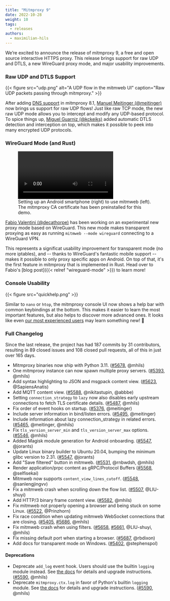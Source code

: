```yaml
---
title: "Mitmproxy 9"
date: 2022-10-28
weight: 10
tags:
  - releases
authors:
  - maximilian-hils
---
```


We’re excited to announce the release of mitmproxy 9, a free and open source interactive HTTPS proxy. 
This release brings support for raw UDP and DTLS, a new WireGuard proxy mode, and major usability improvements.

<!--more-->


### Raw UDP and DTLS Support

{{< figure src="udp.png" alt="A UDP flow in the mitmweb UI" caption="Raw UDP packets passing through mitmproxy." >}}

After adding [DNS support](https://docs.mitmproxy.org/dev/concepts-modes/#dns-server) in mitmproxy 8.1,
[Manuel Meitinger (@meitinger)](https://github.com/meitinger) now brings us support for raw UDP flows! 
Just like raw TCP mode, the new raw UDP mode allows you to 
intercept and modify any UDP-based protocol. To spice things up, [Miguel Guarniz (@kckeiks)](https://github.com/kckeiks)
added automatic DTLS detection and interception on top, which makes it possible to peek into many encrypted UDP protocols.

### WireGuard Mode (and Rust)

<figure>
<video controls>
    <source src="mitmweb-wireguard-android.mp4#t=0.4" type="video/mp4">
</video>
<figcaption>Setting up an Android smartphone (right) to use mitmweb (left).<br>The mitmproxy CA certificate has been preinstalled for this demo.</figcaption>
</figure>

[Fabio Valentini (@decathorpe)](https://github.com/decathorpe) has been working on an experimental new proxy mode based on WireGuard. 
This new mode makes transparent proxying as easy as running <code style="white-space: nowrap">mitmweb -\-mode wireguard</code> connecting to a WireGuard VPN.

This represents a significat usability improvement for transparent mode (no more iptables), and -- thanks to WireGuard's fantastic mobile 
support -- makes it possible to only proxy specific apps on Android. On top of that, it's the first feature in mitmproxy that is implemented in Rust.
Head over to Fabio's [blog post]({{< relref "wireguard-mode" >}}) to learn more!


### Console Usability

{{< figure src="quickhelp.png" >}}

Similar to `nano` or `htop`, the mitmproxy console UI now shows a help bar with common keybindings at the bottom.
This makes it easier to learn the most important features, 
but also helps to discover more advanced ones.
It looks like even [our most experienced users](https://github.com/mitmproxy/mitmproxy/pull/5652#issuecomment-1283748819)
may learn something new! 🎉

### Full Changelog

Since the last release, the project has had 187 commits by 31 contributors, resulting in 89 closed issues and 108 
closed pull requests, all of this in just over 165 days.

* Mitmproxy binaries now ship with Python 3.11.
  ([#5678](https://github.com/mitmproxy/mitmproxy/issues/5678), @mhils)
* One mitmproxy instance can now spawn multiple proxy servers.
  ([#5393](https://github.com/mitmproxy/mitmproxy/pull/5393), @mhils)
* Add syntax highlighting to JSON and msgpack content view.
  ([#5623](https://github.com/mitmproxy/mitmproxy/issues/5623), @SapiensAnatis)
* Add MQTT content view.
  ([#5588](https://github.com/mitmproxy/mitmproxy/pull/5588), @nikitastupin, @abbbe)
* Setting `connection_strategy` to `lazy` now also disables early 
  upstream connections to fetch TLS certificate details.
  ([#5487](https://github.com/mitmproxy/mitmproxy/pull/5487), @mhils)
* Fix order of event hooks on startup.
  ([#5376](https://github.com/mitmproxy/mitmproxy/issues/5376), @meitinger)
* Include server information in bind/listen errors.
  ([#5495](https://github.com/mitmproxy/mitmproxy/pull/5495), @meitinger)
* Include information about lazy connection_strategy in related errors.
  ([#5465](https://github.com/mitmproxy/mitmproxy/pull/5465), @meitinger, @mhils)
* Fix `tls_version_server_min` and `tls_version_server_max` options.
  ([#5546](https://github.com/mitmproxy/mitmproxy/issues/5546), @mhils)
* Added Magisk module generation for Android onboarding.
  ([#5547](https://github.com/mitmproxy/mitmproxy/pull/5547), @jorants)
* Update Linux binary builder to Ubuntu 20.04, bumping the minimum glibc version to 2.31.
  ([#5547](https://github.com/mitmproxy/mitmproxy/pull/5547), @jorants)
* Add "Save filtered" button in mitmweb.
  ([#5531](https://github.com/mitmproxy/mitmproxy/pull/5531), @rnbwdsh, @mhils)
* Render application/prpc content as gRPC/Protocol Buffers
  ([#5568](https://github.com/mitmproxy/mitmproxy/pull/5568), @selfisekai)
* Mitmweb now supports `content_view_lines_cutoff`.
  ([#5548](https://github.com/mitmproxy/mitmproxy/pull/5548), @sanlengjingvv)
* Fix a mitmweb crash when scrolling down the flow list.
  ([#5507](https://github.com/mitmproxy/mitmproxy/pull/5507), @LIU-shuyi)
* Add HTTP/3 binary frame content view.
  ([#5582](https://github.com/mitmproxy/mitmproxy/pull/5582), @mhils)
* Fix mitmweb not properly opening a browser and being stuck on some Linux.
  ([#5522](https://github.com/mitmproxy/mitmproxy/issues/5522), @Prinzhorn)
* Fix race condition when updating mitmweb WebSocket connections that are closing.
  ([#5405](https://github.com/mitmproxy/mitmproxy/issues/5405), [#5686](https://github.com/mitmproxy/mitmproxy/issues/5686), @mhils)
* Fix mitmweb crash when using filters.
  ([#5658](https://github.com/mitmproxy/mitmproxy/issues/5658), [#5661](https://github.com/mitmproxy/mitmproxy/issues/5661), @LIU-shuyi, @mhils)
* Fix missing default port when starting a browser.
  ([#5687](https://github.com/mitmproxy/mitmproxy/issues/5687), @rbdixon)
* Add docs for transparent mode on Windows.
  ([#5402](https://github.com/mitmproxy/mitmproxy/issues/5402), @stephenspol)

#### Deprecations

* Deprecate `add_log` event hook. Users should use the builtin `logging` module instead.
  See [the docs](https://docs.mitmproxy.org/dev/addons-api-changelog/) for details and upgrade instructions.
  ([#5590](https://github.com/mitmproxy/mitmproxy/pull/5590), @mhils)
* Deprecate `mitmproxy.ctx.log` in favor of Python's builtin `logging` module.
  See [the docs](https://docs.mitmproxy.org/dev/addons-api-changelog/) for details and upgrade instructions.
  ([#5590](https://github.com/mitmproxy/mitmproxy/pull/5590), @mhils)
